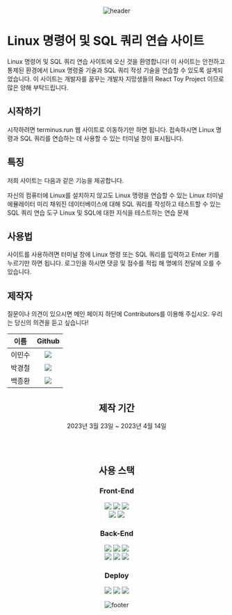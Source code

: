 <div align="center">

![header](https://capsule-render.vercel.app/api?type=waving&color=timeGradient&height=250&section=header&text=Terminus&fontSize=35)

</div>

# Linux 명령어 및 SQL 쿼리 연습 사이트

Linux 명령어 및 SQL 쿼리 연습 사이트에 오신 것을 환영합니다! 이 사이트는 안전하고 통제된 환경에서 Linux 명령줄 기술과 SQL 쿼리 작성 기술을 연습할 수 있도록 설계되었습니다.
이 사이트는 개발자를 꿈꾸는 개발자 지망생들의 React Toy Project 이므로 많은 양해 부탁드립니다.


## 시작하기

시작하려면 terminus.run 웹 사이트로 이동하기만 하면 됩니다. 접속하시면 Linux 명령과 SQL 쿼리를 연습하는 데 사용할 수 있는 터미널 창이 표시됩니다.


## 특징

저희 사이트는 다음과 같은 기능을 제공합니다.


자신의 컴퓨터에 Linux를 설치하지 않고도 Linux 명령을 연습할 수 있는 Linux 터미널 에뮬레이터
미리 채워진 데이터베이스에 대해 SQL 쿼리를 작성하고 테스트할 수 있는 SQL 쿼리 연습 도구
Linux 및 SQL에 대한 지식을 테스트하는 연습 문제

## 사용법

사이트를 사용하려면 터미널 창에 Linux 명령 또는 SQL 쿼리를 입력하고 Enter 키를 누르기만 하면 됩니다.
로그인을 하시면 댓글 및 점수를 적립 해 명예의 전달에 오를 수 있습니다.


## 제작자

질문이나 의견이 있으시면 메인 페이지 하단에 Contributors를 이용해 주십시오. 우리는 당신의 의견을 듣고 싶습니다!

<div align="center">

| 이름 | Github |
| :--: | :--: |
| 이민수 | <a href="https://github.com/cloudcoke"><img src="https://img.shields.io/badge/cloudcoke-6163ff?style=for-the-badge&logo=github"/></a> |
| 박경철 | <a href="https://github.com/kyungcheol1"><img src="https://img.shields.io/badge/kyungcheol1-8f00ff?style=for-the-badge&logo=github"/></a> |
| 백종환 | <a href="https://github.com/100space"><img src="https://img.shields.io/badge/100space-9a62e6?style=for-the-badge&logo=github"/></a> |
  
## 제작 기간
2023년 3월 23일 ~ 2023년 4월 14일
  
<br/><br/>

## 사용 스택
  
### Front-End

<img src="https://img.shields.io/badge/React-61DAFB?style=for-the-badge&logo=react&logoColor=white"/>
<img src="https://img.shields.io/badge/Xterm.js-00AAE7?style=for-the-badge&logo=expertsexchange&logoColor=white"/>
<img src="https://img.shields.io/badge/Socket.io-010101?style=for-the-badge&logo=socketdotio&logoColor=white"/>
<br>
<img src="https://img.shields.io/badge/Redux-764ABC?style=for-the-badge&logo=redux&logoColor=white"/>
<img src="https://img.shields.io/badge/styled components-DB7093?style=for-the-badge&logo=styledcomponents&logoColor=white"/>

### Back-End

<img src="https://img.shields.io/badge/TypeScript-3178C6?style=for-the-badge&logo=typescript&logoColor=white"/>
<img src="https://img.shields.io/badge/Node.js-339933?style=for-the-badge&logo=node.js&logoColor=white"/>
<img src="https://img.shields.io/badge/Express-000000?style=for-the-badge&logo=express&logoColor=white"/>
<br>
<img src="https://img.shields.io/badge/MySQL-4479A1?style=for-the-badge&logo=mysql&logoColor=white"/>
<img src="https://img.shields.io/badge/Sequelize-52B0E7?style=for-the-badge&logo=sequelize&logoColor=white"/>
<img src="https://img.shields.io/badge/Bash-4EAA25?style=for-the-badge&logo=gnubash&logoColor=white"/>

### Deploy
<img src="https://img.shields.io/badge/Amazon AWS-232F3E?style=for-the-badge&logo=Amazon AWS&logoColor=white"/>
<img src="https://img.shields.io/badge/Amazon EC2-FF9900?style=for-the-badge&logo=Amazon EC2&logoColor=white"/>
<img src="https://img.shields.io/badge/GitHub Actions-2088FF?style=for-the-badge&logo=githubactions&logoColor=white"/>

![footer](https://capsule-render.vercel.app/api?type=waving&color=timeGradient&height=200&section=footer&text=Thanks&fontAlignY=70&fontSize=35)

</div>
